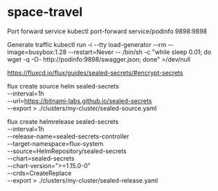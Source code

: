 # space-travel

Port forward service
kubectl port-forward service/podinfo 9898:9898

Generate traffic
kubectl run -i --tty load-generator --rm --image=busybox:1.28 --restart=Never -- /bin/sh -c "while sleep 0.01; do wget -q -O- http://podinfo:9898/swagger.json; done" >/dev/null


https://fluxcd.io/flux/guides/sealed-secrets/#encrypt-secrets

flux create source helm sealed-secrets \
--interval=1h \
--url=https://bitnami-labs.github.io/sealed-secrets \
--export > ./clusters/my-cluster/sealed-source.yaml


flux create helmrelease sealed-secrets \
--interval=1h \
--release-name=sealed-secrets-controller \
--target-namespace=flux-system \
--source=HelmRepository/sealed-secrets \
--chart=sealed-secrets \
--chart-version=">=1.15.0-0" \
--crds=CreateReplace \
--export > ./clusters/my-cluster/sealed-release.yaml